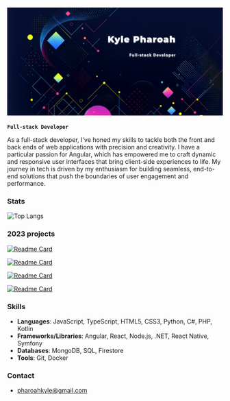 [![Kyle's GitHub Banner](./assets/img.png)](https://xviovx.co.za)

**`Full-stack Developer`**

As a full-stack developer, I've honed my skills to tackle both the front and back ends of web applications with precision and creativity. I have a particular passion for Angular, which has empowered me to craft dynamic and responsive user interfaces that bring client-side experiences to life. My journey in tech is driven by my enthusiasm for building seamless, end-to-end solutions that push the boundaries of user engagement and performance.

### Stats
![Top Langs](https://github-readme-stats.vercel.app/api/top-langs/?username=xviovx&hide=php&theme=dark)

### 2023 projects
[![Readme Card](https://github-readme-stats.vercel.app/api/pin/?username=xviovx&repo=Alchemists_Arsenal&theme=dark)](https://github.com/xviovx/Alchemists_Arsenal)

[![Readme Card](https://github-readme-stats.vercel.app/api/pin/?username=xviovx&repo=RoboPalette&theme=dark)](https://github.com/xviovx/RoboPalette)

[![Readme Card](https://github-readme-stats.vercel.app/api/pin/?username=xviovx&repo=Nova&theme=dark)](https://github.com/xviovx/Nova)

[![Readme Card](https://github-readme-stats.vercel.app/api/pin/?username=xviovx&repo=Lingo_Labs&theme=dark)](https://github.com/xviovx/Lingo_Labs)

### Skills
- **Languages**: JavaScript, TypeScript, HTML5, CSS3, Python, C#, PHP, Kotlin
- **Frameworks/Libraries**: Angular, React, Node.js, .NET, React Native, Symfony
- **Databases**: MongoDB, SQL, Firestore
- **Tools**: Git, Docker

### Contact
* pharoahkyle@gmail.com


<!-- [![Visits Badge](https://badges.pufler.dev/visits/xviovx/xviovx)](https://xviovx.co.za) -->
<!-- [![Twitter Badge](https://img.shields.io/badge/Twitter-Profile-informational?style=flat&logo=twitter&logoColor=white&color=1CA2F1)](https://twitter.com/BraydonCoyer)
[![LinkedIn Badge](https://img.shields.io/badge/LinkedIn-Profile-informational?style=flat&logo=linkedin&logoColor=white&color=0D76A8)](https://www.linkedin.com/in/braydon-coyer/)
[![CodePen Badge](https://img.shields.io/badge/CodePen-Profile-informational?style=flat&logo=codepen&logoColor=white&color=black)](https://codepen.io/braydoncoyer) -->
